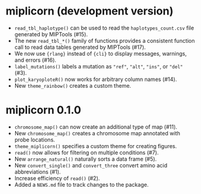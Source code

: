 # miplicorn (development version)

- `read_tbl_haplotype()` can be used to read the `haplotypes_count.csv` file
  generated by MIPTools (#15).
- The new `read_tbl_*()` family of functions provides a consistent function call
  to read data tables generated by MIPTools (#17).
- We now use `{rlang}` instead of `{cli}` to display messages, warnings, and
  errors (#16).
- `label_mutations()` labels a mutation as `"ref"`, `"alt"`, `"ins"`, or `"del"`
  (#3).
- `plot_karyoploteR()` now works for arbitrary column names (#14).
- New `theme_rainbow()` creates a custom theme.

# miplicorn 0.1.0

- `chromosome_map()` can now create an additional type of map (#11).
- New `chromosome_map()` creates a chromosome map annotated with probe
  locations.
- `theme_miplicorn()` specifies a custom theme for creating figures.
- `read()` now allows for filtering on multiple conditions (#7).
- New `arrange_natural()` naturally sorts a data frame (#5).
- New `convert_single()` and `convert_three` convert amino acid abbreviations
  (#1).
- Increase efficiency of `read()` (#2).
- Added a `NEWS.md` file to track changes to the package.
